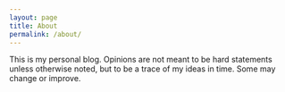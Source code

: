 ```yaml
---
layout: page
title: About
permalink: /about/
---
```


This is my personal blog. Opinions are not meant to be hard statements unless otherwise noted, but to be a trace of my ideas in time. Some may change or improve.